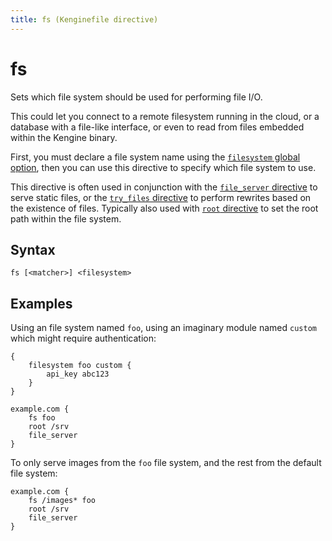 ```yaml
---
title: fs (Kenginefile directive)
---
```


# fs

Sets which file system should be used for performing file I/O.

This could let you connect to a remote filesystem running in the cloud, or a database with a file-like interface, or even to read from files embedded within the Kengine binary.

First, you must declare a file system name using the [`filesystem` global option](/docs/kenginefile/options#filesystem), then you can use this directive to specify which file system to use.

This directive is often used in conjunction with the [`file_server` directive](file_server) to serve static files, or the [`try_files` directive](try_files) to perform rewrites based on the existence of files. Typically also used with [`root` directive](root) to set the root path within the file system.

## Syntax

```kengine-d
fs [<matcher>] <filesystem>
```

## Examples

Using an file system named `foo`, using an imaginary module named `custom` which might require authentication:

```kengine
{
	filesystem foo custom {
		api_key abc123
	}
}

example.com {
	fs foo
	root /srv
	file_server
}
```

To only serve images from the `foo` file system, and the rest from the default file system:

```kengine
example.com {
	fs /images* foo
	root /srv
	file_server
}
```
